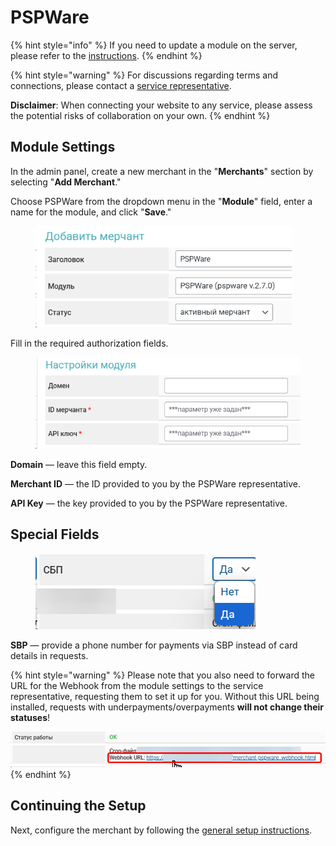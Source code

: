 # PSPWare

{% hint style="info" %}
If you need to update a module on the server, please refer to the [instructions](https://premium.gitbook.io/main/en/en/basic-settings/faq/updating-script-files-on-the-server/how-to-update-files-on-the-server#merchant-and-auto-payout-modules).
{% endhint %}

{% hint style="warning" %}
For discussions regarding terms and connections, please contact a [service representative](https://t.me/pspware_ceo).

**Disclaimer**: When connecting your website to any service, please assess the potential risks of collaboration on your own.
{% endhint %}

## Module Settings

In the admin panel, create a new merchant in the "**Merchants**" section by selecting "**Add Merchant**."

Choose PSPWare from the dropdown menu in the "**Module**" field, enter a name for the module, and click "**Save**."

<figure><img src="../../../.gitbook/assets/image (2157)_eng.png" alt="" width="410"><figcaption></figcaption></figure>

Fill in the required authorization fields.

<figure><img src="../../../.gitbook/assets/image (2154)_eng.png" alt="" width="464"><figcaption></figcaption></figure>

**Domain** — leave this field empty.

**Merchant ID** — the ID provided to you by the PSPWare representative.

**API Key** — the key provided to you by the PSPWare representative.

## Special Fields

<figure><img src="../../../.gitbook/assets/image (2155)_eng.png" alt=""><figcaption></figcaption></figure>

**SBP** — provide a phone number for payments via SBP instead of card details in requests.

{% hint style="warning" %}
Please note that you also need to forward the URL for the Webhook from the module settings to the service representative, requesting them to set it up for you. Without this URL being installed, requests with underpayments/overpayments **will not change their statuses**!

![](<../../../.gitbook/assets/image (2156)_eng.png>)
{% endhint %}

## Continuing the Setup

Next, configure the merchant by following the [general setup instructions](https://premium.gitbook.io/main/en/en/basic-settings/merchants-and-auto-payments/merchants/general-merchant-settings).